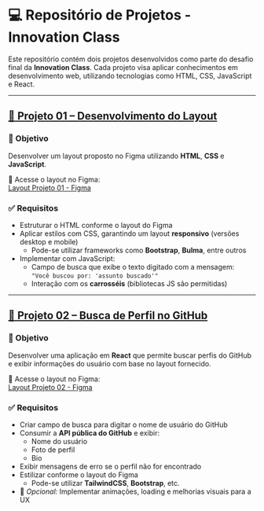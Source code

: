 # 💻 Repositório de Projetos - Innovation Class

Este repositório contém dois projetos desenvolvidos como parte do desafio final da **Innovation Class**. Cada projeto visa aplicar conhecimentos em desenvolvimento web, utilizando tecnologias como HTML, CSS, JavaScript e React.

---

## [🚀 Projeto 01 – Desenvolvimento do Layout](./Desafio_1)

### 📝 Objetivo
Desenvolver um layout proposto no Figma utilizando **HTML**, **CSS** e **JavaScript**.

🔗 Acesse o layout no Figma:  
[Layout Projeto 01 - Figma](https://www.figma.com/proto/DqtFxC6312M32mLt8FpJjq/innovation-class?page-id=13%3A673&node-id=13-920&viewport=346%2C140%2C0.11&t=HyGGDSs83f1vbqMJ-1&scaling=scale-down&content-scaling=fixed)

### ✅ Requisitos
- Estruturar o HTML conforme o layout do Figma
- Aplicar estilos com CSS, garantindo um layout **responsivo** (versões desktop e mobile)
  - Pode-se utilizar frameworks como **Bootstrap**, **Bulma**, entre outros
- Implementar com JavaScript:
  - Campo de busca que exibe o texto digitado com a mensagem:  
    `"Você buscou por: 'assunto buscado'"`
  - Interação com os **carrosséis** (bibliotecas JS são permitidas)

---

## [🚀 Projeto 02 – Busca de Perfil no GitHub](./Desafio_2)

### 📝 Objetivo
Desenvolver uma aplicação em **React** que permite buscar perfis do GitHub e exibir informações do usuário com base no layout fornecido.

🔗 Acesse o layout no Figma:  
[Layout Projeto 02 - Figma](https://www.figma.com/proto/DqtFxC6312M32mLt8FpJjq/inovation-class?page-id=22%3A2864&node-id=22-4293&viewport=359%2C115%2C0.25&t=SHsEqEgaMrXGMKwv-1&scaling=scale-down-width&content-scaling=fixed&starting-point-node-id=22%3A4293&show-proto-sidebar=1)

### ✅ Requisitos
- Criar campo de busca para digitar o nome de usuário do GitHub
- Consumir a **API pública do GitHub** e exibir:
  - Nome do usuário
  - Foto de perfil
  - Bio
- Exibir mensagens de erro se o perfil não for encontrado
- Estilizar conforme o layout do Figma
  - Pode-se utilizar **TailwindCSS**, **Bootstrap**, etc.
- 🔁 *Opcional:* Implementar animações, loading e melhorias visuais para a UX
